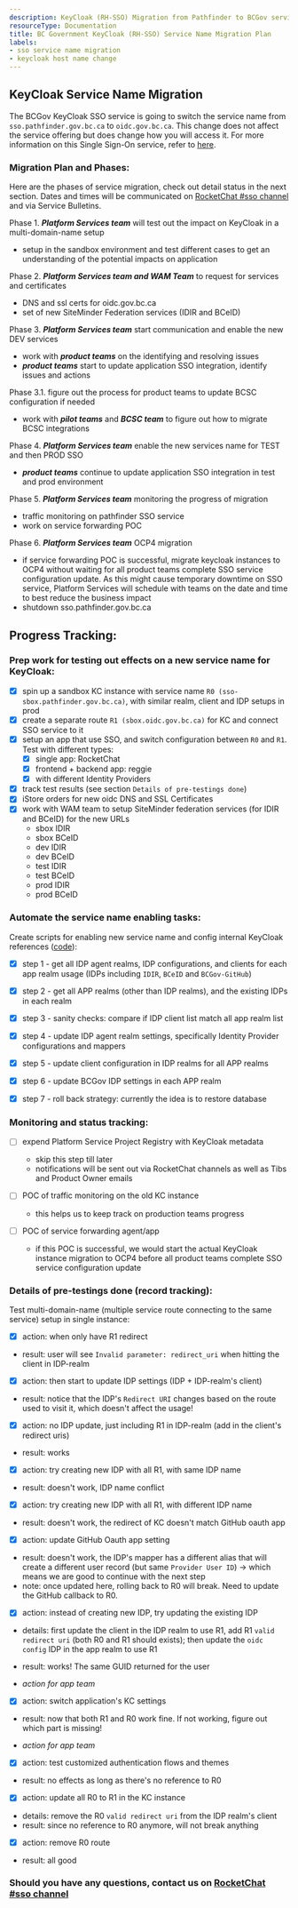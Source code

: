 ```yaml
---
description: KeyCloak (RH-SSO) Migration from Pathfinder to BCGov service
resourceType: Documentation
title: BC Government KeyCloak (RH-SSO) Service Name Migration Plan
labels:
- sso service name migration
- keycloak host name change
---
```


## KeyCloak Service Name Migration

The BCGov KeyCloak SSO service is going to switch the service name from `sso.pathfinder.gov.bc.ca` to `oidc.gov.bc.ca`. This change does not affect the service offering but does change how you will access it. For more information on this Single Sign-On service, refer to [here](https://developer.gov.bc.ca/BC-Government-SSO-Service-Definition).


### Migration Plan and Phases:
Here are the phases of service migration, check out detail status in the next section. Dates and times will be communicated on [RocketChat #sso channel](https://chat.pathfinder.gov.bc.ca/channel/sso) and via Service Bulletins.

Phase 1. ***Platform Services team*** will test out the impact on KeyCloak in a multi-domain-name setup
- setup in the sandbox environment and test different cases to get an understanding of the potential impacts on application

Phase 2. ***Platform Services team and WAM Team*** to request for services and certificates
- DNS and ssl certs for oidc.gov.bc.ca
- set of new SiteMinder Federation services (IDIR and BCeID)

Phase 3. ***Platform Services team*** start communication and enable the new DEV services
- work with ***product teams*** on the identifying and resolving issues
- ***product teams*** start to update application SSO integration, identify issues and actions

Phase 3.1. figure out the process for product teams to update BCSC configuration if needed
- work with ***pilot teams*** and ***BCSC team*** to figure out how to migrate BCSC integrations

Phase 4. ***Platform Services team*** enable the new services name for TEST and then PROD SSO
- ***product teams*** continue to update application SSO integration in test and prod environment

Phase 5. ***Platform Services team*** monitoring the progress of migration
- traffic monitoring on pathfinder SSO service
- work on service forwarding POC

Phase 6. ***Platform Services team*** OCP4 migration
- if service forwarding POC is successful, migrate keycloak instances to OCP4 without waiting for all product teams complete SSO service configuration update. As this might cause temporary downtime on SSO service, Platform Services will schedule with teams on the date and time to best reduce the business impact
- shutdown sso.pathfinder.gov.bc.ca


## Progress Tracking:

### Prep work for testing out effects on a new service name for KeyCloak:
- [x] spin up a sandbox KC instance with service name `R0 (sso-sbox.pathfinder.gov.bc.ca)`, with similar realm, client and IDP setups in prod
- [x] create a separate route `R1 (sbox.oidc.gov.bc.ca)` for KC and connect SSO service to it
- [x] setup an app that use SSO, and switch configuration between `R0` and `R1`. Test with different types:
  - [x] single app: RocketChat
  - [x] frontend + backend app: reggie
  - [x] with different Identity Providers
- [x] track test results (see section `Details of pre-testings done`)
- [x] iStore orders for new oidc DNS and SSL Certificates
- [x] work with WAM team to setup SiteMinder federation services (for IDIR and BCeID) for the new URLs
  - sbox IDIR
  - sbox BCeID
  - dev IDIR
  - dev BCeID
  - test IDIR
  - test BCeID
  - prod IDIR
  - prod BCeID


### Automate the service name enabling tasks:
Create scripts for enabling new service name and config internal KeyCloak references ([code](https://github.com/BCDevOps/keycloak-admin/pull/18)):

- [x] step 1 - get all IDP agent realms, IDP configurations, and clients for each app realm usage (IDPs including `IDIR`, `BCeID` and `BCGov-GitHub`)
- [x] step 2 - get all APP realms (other than IDP realms), and the existing IDPs in each realm
- [x] step 3 - sanity checks: compare if IDP client list match all app realm list
- [x] step 4 - update IDP agent realm settings, specifically Identity Provider configurations and mappers
- [x] step 5 - update client configuration in IDP realms for all APP realms
- [x] step 6 - update BCGov IDP settings in each APP realm
- [x] step 7 - roll back strategy: currently the idea is to restore database


### Monitoring and status tracking:
- [ ] expend Platform Service Project Registry with KeyCloak metadata
  - skip this step till later
  - notifications will be sent out via RocketChat channels as well as Tibs and Product Owner emails

- [ ] POC of traffic monitoring on the old KC instance
  - this helps us to keep track on production teams progress

- [ ] POC of service forwarding agent/app
   - if this POC is successful, we would start the actual KeyCloak instance migration to OCP4 before all product teams complete SSO service configuration update


### Details of pre-testings done (record tracking):
Test multi-domain-name (multiple service route connecting to the same service) setup in single instance:
  - [x] action: when only have R1 redirect
  - result: user will see `Invalid parameter: redirect_uri` when hitting the client in IDP-realm

  - [x] action: then start to update IDP settings (IDP + IDP-realm's client)
  - result: notice that the IDP's `Redirect URI` changes based on the route used to visit it, which doesn't affect the usage!

  - [x] action: no IDP update, just including R1 in IDP-realm (add in the client's redirect uris)
  - result: works

  - [x] action: try creating new IDP with all R1, with same IDP name
  - result: doesn't work, IDP name conflict

  - [x] action: try creating new IDP with all R1, with different IDP name
  - result: doesn't work, the redirect of KC doesn't match GitHub oauth app

  - [x] action: update GitHub Oauth app setting
  - result: doesn't work, the IDP's mapper has a different alias that will create a different user record (but same `Provider User ID`) -> which means we are good to continue with the next step
  - note: once updated here, rolling back to R0 will break. Need to update the GitHub callback to R0. 

  - [x] action: instead of creating new IDP, try updating the existing IDP
  - details: first update the client in the IDP realm to use R1, add R1 `valid redirect uri` (both R0 and R1 should exists); then update the `oidc config` IDP in the app realm to use R1
  - result: works! The same GUID returned for the user

  - *action for app team*
  - [x] action: switch application's KC settings
  - result: now that both R1 and R0 work fine. If not working, figure out which part is missing!

  - *action for app team*
  - [x] action: test customized authentication flows and themes
  - result: no effects as long as there's no reference to R0

  - [x] action: update all R0 to R1 in the KC instance
  - details: remove the R0 `valid redirect uri` from the IDP realm's client
  - result: since no reference to R0 anymore, will not break anything

  - [x] action: remove R0 route
  - result: all good


### Should you have any questions, contact us on [RocketChat #sso channel](https://chat.pathfinder.gov.bc.ca/channel/sso)
